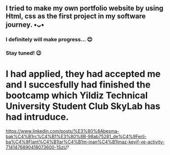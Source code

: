 ## I tried to make my own portfolio website by using Html, css as the first project in my software journey. •ᴗ•
### I definitely will make progress... 😊
### Stay tuned! 😉
# I had applied, they had accepted me and I succesfully had finished the bootcamp which Yildiz Technical University Student Club SkyLab has had intruduce.
https://www.linkedin.com/posts/%E3%80%8Abesma-bak%C4%B1rc%C4%B1%E3%80%8B-98ab75281_de%C4%9Ferli-ba%C4%9Flant%C4%B1lar%C4%B1m-inan%C4%B1lmaz-keyif-ve-activity-7141476890418073600-1SzU?
